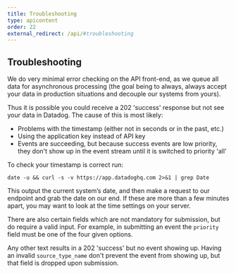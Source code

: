 ```yaml
---
title: Troubleshooting
type: apicontent
order: 22
external_redirect: /api/#troubleshooting
---
```


## Troubleshooting

We do very minimal error checking on the API front-end, as we queue all data for asynchronous processing (the goal being to always, always accept your data in production situations and decouple our systems from yours).

Thus it is possible you could receive a 202 'success' response but not see your data in Datadog. The cause of this is most likely:

*   Problems with the timestamp (either not in seconds or in the past, etc.)
*   Using the application key instead of API key
*   Events are succeeding, but because success events are low priority, they don't show up in the event stream until it is switched to priority 'all'

To check your timestamp is correct run:

`date -u && curl -s -v https://app.datadoghq.com 2>&1 | grep Date`

This output the current system’s date, and then make a request to our endpoint and grab the date on our end. If these are more than a few minutes apart, you may want to look at the time settings on your server.

There are also certain fields which are not mandatory for submission, but do require a valid input. For example, in submitting an event the `priority` field must be one of the four given options.  

Any other text results in a 202 'success' but no event showing up. Having an invalid `source_type_name` don't prevent the event from showing up, but that field is dropped upon submission.
